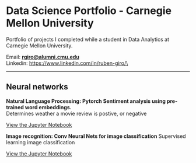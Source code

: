 # Data Science Portfolio - Carnegie Mellon University
Portfolio of projects I completed while a student in Data Analytics at Carnegie Mellon University.

Email: **rgiro@alumni.cmu.edu**\
Linkedin: https://www.linkedin.com/in/ruben-giro/\



-------------
<h2> Neural networks</h2>

**Natural Language Processing: Pytorch Sentiment analysis using pre-trained word embeddings.**\
Determines weather a movie review is postive, or negative

[View the Jupyter Notebook](https://github.com/intel698/Portfolio/blob/main/nn_LSTM_Sentiment_analysis.ipynb)

**Image recognition: Conv Neural Nets for image classification**
Supervised learning image classification

[View the Jupyter Notebook](https://github.com/intel698/Portfolio/blob/main/nn_Convnets%20(1).ipynb)

